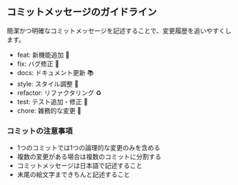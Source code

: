 ## コミットメッセージのガイドライン
簡潔かつ明確なコミットメッセージを記述することで、変更履歴を追いやすくします。

- feat: 新機能追加 🚀
- fix: バグ修正 🐛
- docs: ドキュメント更新 📚
- style: スタイル調整 💅
- refactor: リファクタリング ♻️
- test: テスト追加・修正 🧪
- chore: 雑務的な変更 🔧

### コミットの注意事項
- 1つのコミットでは1つの論理的な変更のみを含める
- 複数の変更がある場合は複数のコミットに分割する
- コミットメッセージは日本語で記述すること
- 末尾の絵文字まできちんと記述すること